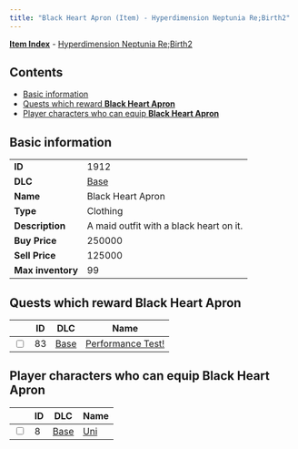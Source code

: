 ```yaml
---
title: "Black Heart Apron (Item) - Hyperdimension Neptunia Re;Birth2"
---
```


[**Item Index**](/neptunia/rb2/item/index.html) - [Hyperdimension Neptunia Re;Birth2](/neptunia/rb2)

## Contents

- [Basic information](#basic-information)
- [Quests which reward **Black Heart Apron**](#quests-which-reward-black-heart-apron)
- [Player characters who can equip **Black Heart Apron**](#player-characters-who-can-equip-black-heart-apron)

## Basic information

|   |   |
| -- | -- |
| **ID** | 1912 |
| **DLC** | [Base](/neptunia/rb2/dlc/0-base.html) |
| **Name** | Black Heart Apron |
| **Type** | Clothing |
| **Description** | A maid outfit with a black heart on it. |
| **Buy Price** | 250000 |
| **Sell Price** | 125000 |
| **Max inventory** | 99 |

## Quests which reward **Black Heart Apron**

|    | ID | DLC | Name |
| -- | -- | --- | ---- |
| <input type="checkbox" id="rb2-quest-0-83" class="trackbox" /> | 83 | [Base](/neptunia/rb2/dlc/0-base.html) | [Performance Test!](/neptunia/rb2/quest/0-83-performance-test.html) |

## Player characters who can equip **Black Heart Apron**

|    | ID | DLC | Name |
| -- | -- | --- | ---- |
| <input type="checkbox" id="rb2-player-0-8" class="trackbox" /> | 8 | [Base](/neptunia/rb2/dlc/0-base.html) | [Uni](/neptunia/rb2/player/0-8-uni.html) |